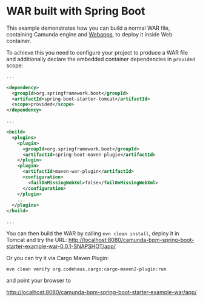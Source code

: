 # WAR built with Spring Boot

This example demonstrates how you can build a normal WAR file, containing Camunda engine and [Webapps](https://docs.camunda.org/manual/latest/webapps/), 
to deploy it inside Web container.

To achieve this you need to configure your project to produce a WAR file and additionally 
declare the embedded container dependencies in `provided` scope:

```xml
...

<dependency>
  <groupId>org.springframework.boot</groupId>
  <artifactId>spring-boot-starter-tomcat</artifactId>
  <scope>provided</scope>
</dependency>

...

<build>
  <plugins>
    <plugin>
      <groupId>org.springframework.boot</groupId>
      <artifactId>spring-boot-maven-plugin</artifactId>
    </plugin>
    <plugin>
      <artifactId>maven-war-plugin</artifactId>
      <configuration>
        <failOnMissingWebXml>false</failOnMissingWebXml>
      </configuration>
    </plugin>
    ...
  </plugins>
</build>

...

```

You can then build the WAR by calling `mvn clean install`, deploy it in Tomcat and try the URL:
[http://localhost:8080/camunda-bpm-spring-boot-starter-example-war-0.0.1-SNAPSHOT/app/](http://localhost:8080/camunda-bpm-spring-boot-starter-example-war-0.0.1-SNAPSHOT/app/)

Or you can try it via Cargo Maven Plugin:

`mvn clean verify org.codehaus.cargo:cargo-maven2-plugin:run`

and point your browser to

[http://localhost:8080/camunda-bpm-spring-boot-starter-example-war/app/](http://localhost:8080/camunda-bpm-spring-boot-starter-example-war/app/)
